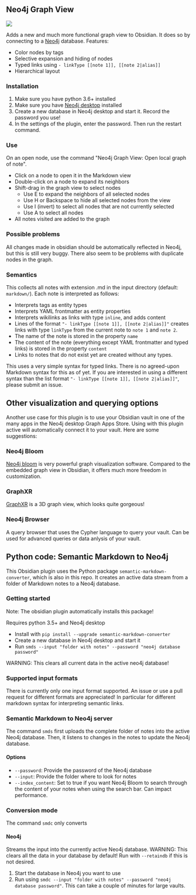 ## Neo4j Graph View
![](https://raw.githubusercontent.com/HEmile/semantic-markdown-converter/main/obsidian%20plugin/resources/obsidian%20neo4j%20plugin.gif)

Adds a new and much more functional graph view to Obsidian. It does so by connecting
to a [Neo4j](https://neo4j.com/) database. Features:
- Color nodes by tags
- Selective expansion and hiding of nodes
- Typed links using `- linkType [[note 1]], [[note 2|alias]]`
- Hierarchical layout

### Installation
1. Make sure you have python 3.6+ installed
2. Make sure you have [Neo4j desktop](https://neo4j.com/download/) installed
4. Create a new database in Neo4j desktop and start it. Record the password you use!
5. In the settings of the plugin, enter the password. Then run the restart command.

### Use
On an open node, use the command "Neo4j Graph View: Open local graph of note".
- Click on a node to open it in the Markdown view
- Double-click on a node to expand its neighbors
- Shift-drag in the graph view to select nodes
   - Use E to expand the neighbors of all selected nodes
   - Use H or Backspace to hide all selected nodes from the view
   - Use I (invert) to select all nodes that are not currently selected
   - Use A to select all nodes
- All notes visited are added to the graph


### Possible problems
All changes made in obsidian should be automatically reflected in Neo4j, but this is still very buggy. There also seem
to be problems with duplicate nodes in the graph.

### Semantics
This collects all notes with extension .md in the input directory (default: `markdown/`). Each note is interpreted as follows:
- Interprets tags as entity types
- Interprets YAML frontmatter as entity properties
- Interprets wikilinks as links with type `inline`, and adds content
- Lines of the format `"- linkType [[note 1]], [[note 2|alias]]"` creates links with type `linkType` from the current note to `note 1` and `note 2`.
- The name of the note is stored in the property `name`
- The content of the note (everything except YAML frontmatter and typed links) is stored in the property `content`
- Links to notes that do not exist yet are created without any types.

This uses a very simple syntax for typed links. There is no agreed-upon Markdown syntax for this as of yet.
If you are interested in using a different syntax than the list format `"- linkType [[note 1]], [[note 2|alias]]"`,
please  submit an issue.

## Other visualization and querying options
Another use case for this plugin is to use your Obsidian vault in one of the many apps in the Neo4j desktop
Graph Apps Store. Using with this plugin active will automatically connect it to your vault. Here are some suggestions:
### Neo4j Bloom
[Neo4j bloom](https://neo4j.com/product/bloom/) is very powerful graph visualization software. Compared to the embedded
graph view in Obsidian, it offers much more freedom in customization.
  
### GraphXR
[GraphXR](https://www.kineviz.com/) is a 3D graph view, which looks quite gorgeous!

### Neo4j Browser
A query browser that uses the Cypher language to query your vault. Can be used for advanced queries or data anlysis of
your vault. 


## Python code: Semantic Markdown to Neo4j
This Obsidian plugin uses the Python package `semantic-markdown-converter`, which is also in this repo. 
It creates an active data stream from a folder of Markdown notes to a Neo4j database. 

### Getting started
Note: The obsidian plugin automatically installs this package!

Requires python 3.5+ and Neo4j desktop

- Install with `pip install --upgrade semantic-markdown-converter`
- Create a new database in Neo4j desktop and start it 
- Run `smds --input "folder with notes" --password "neo4j database password"`

WARNING: This clears all current data in the active neo4j database!
### Supported input formats
There is currently only one input format supported. An issue or use a pull request for different formats are appreciated! In particular for different markdown syntax for interpreting semantic links.

### Semantic Markdown to Neo4j server
The command `smds` first uploads the complete folder of notes into the active Neo4j database. Then, it listens to changes in the notes to update the Neo4j database.

#### Options
- `--password`: Provide the password of the Neo4j database
- `--input`: Provide the folder where to look for notes
- `--index_content`: Set to true if you want Neo4j Bloom to search through the content of your notes when using the search bar. Can impact performance.

### Conversion mode
The command `smdc` only converts 
#### Neo4j
Streams the input into the currently active Neo4j database. WARNING: This clears all the data in your database by default! Run with `--retaindb` if this is not desired. 
1. Start the database in Neo4j you want to use
2. Run using `smdc --input "folder with notes" --password "neo4j database password"`. This can take a couple of minutes for large vaults. 



